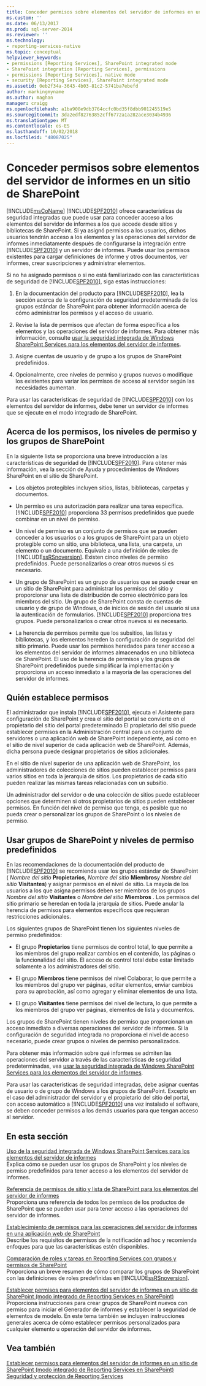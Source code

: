 ```yaml
---
title: Conceder permisos sobre elementos del servidor de informes en un sitio de SharePoint | Microsoft Docs
ms.custom: ''
ms.date: 06/13/2017
ms.prod: sql-server-2014
ms.reviewer: ''
ms.technology:
- reporting-services-native
ms.topic: conceptual
helpviewer_keywords:
- permissions [Reporting Services], SharePoint integrated mode
- SharePoint integration [Reporting Services], permissions
- permissions [Reporting Services], native mode
- security [Reporting Services], SharePoint integrated mode
ms.assetid: 0eb2f34a-3643-4b03-81c2-5741ba7ebefd
author: markingmyname
ms.author: maghan
manager: craigg
ms.openlocfilehash: a1ba908e9db3764ccfc0bd35f8dbb901245519e5
ms.sourcegitcommit: 3da2edf82763852cff6772a1a282ace3034b4936
ms.translationtype: MT
ms.contentlocale: es-ES
ms.lasthandoff: 10/02/2018
ms.locfileid: "48087025"
---
```

# <a name="granting-permissions-on-report-server-items-on-a-sharepoint-site"></a>Conceder permisos sobre elementos del servidor de informes en un sitio de SharePoint
  [!INCLUDE[msCoName](../../includes/msconame-md.md)] [!INCLUDE[SPF2010](../../includes/spf2010-md.md)] ofrece características de seguridad integradas que puede usar para conceder acceso a los elementos del servidor de informes a los que accede desde sitios y bibliotecas de SharePoint. Si ya asignó permisos a los usuarios, dichos usuarios tendrán acceso a los elementos y las operaciones del servidor de informes inmediatamente después de configurarse la integración entre [!INCLUDE[SPF2010](../../includes/spf2010-md.md)] y un servidor de informes. Puede usar los permisos existentes para cargar definiciones de informe y otros documentos, ver informes, crear suscripciones y administrar elementos.  
  
 Si no ha asignado permisos o si no está familiarizado con las características de seguridad de [!INCLUDE[SPF2010](../../includes/spf2010-md.md)], siga estas instrucciones:  
  
1.  En la documentación del producto para [!INCLUDE[SPF2010](../../includes/spf2010-md.md)], lea la sección acerca de la configuración de seguridad predeterminada de los grupos estándar de SharePoint para obtener información acerca de cómo administrar los permisos y el acceso de usuario.  
  
2.  Revise la lista de permisos que afectan de forma específica a los elementos y las operaciones del servidor de informes. Para obtener más información, consulte [usar la seguridad integrada de Windows SharePoint Services para los elementos del servidor de informes](use-built-in-security-in-windows-sharepoint-services-for-report-server-items.md).  
  
3.  Asigne cuentas de usuario y de grupo a los grupos de SharePoint predefinidos.  
  
4.  Opcionalmente, cree niveles de permiso y grupos nuevos o modifique los existentes para variar los permisos de acceso al servidor según las necesidades aumentan.  
  
 Para usar las características de seguridad de [!INCLUDE[SPF2010](../../includes/spf2010-md.md)] con los elementos del servidor de informes, debe tener un servidor de informes que se ejecute en el modo integrado de SharePoint.  
  
## <a name="about-permissions-permission-levels-and-sharepoint-groups"></a>Acerca de los permisos, los niveles de permiso y los grupos de SharePoint  
 En la siguiente lista se proporciona una breve introducción a las características de seguridad de [!INCLUDE[SPF2010](../../includes/spf2010-md.md)]. Para obtener más información, vea la sección de Ayuda y procedimientos de Windows SharePoint en el sitio de SharePoint.  
  
-   Los objetos protegibles incluyen sitios, listas, bibliotecas, carpetas y documentos.  
  
-   Un permiso es una autorización para realizar una tarea específica. [!INCLUDE[SPF2010](../../includes/spf2010-md.md)] proporciona 33 permisos predefinidos que puede combinar en un nivel de permiso.  
  
-   Un nivel de permiso es un conjunto de permisos que se pueden conceder a los usuarios o a los grupos de SharePoint para un objeto protegible como un sitio, una biblioteca, una lista, una carpeta, un elemento o un documento. Equivale a una definición de roles de [!INCLUDE[ssRSnoversion](../../includes/ssrsnoversion-md.md)]. Existen cinco niveles de permiso predefinidos. Puede personalizarlos o crear otros nuevos si es necesario.  
  
-   Un grupo de SharePoint es un grupo de usuarios que se puede crear en un sitio de SharePoint para administrar los permisos del sitio y proporcionar una lista de distribución de correo electrónico para los miembros del sitio. Un grupo de SharePoint consta de cuentas de usuario y de grupo de Windows, o de inicios de sesión del usuario si usa la autenticación de formularios. [!INCLUDE[SPF2010](../../includes/spf2010-md.md)] proporciona tres grupos. Puede personalizarlos o crear otros nuevos si es necesario.  
  
-   La herencia de permisos permite que los subsitios, las listas y bibliotecas, y los elementos hereden la configuración de seguridad del sitio primario. Puede usar los permisos heredados para tener acceso a los elementos del servidor de informes almacenados en una biblioteca de SharePoint. El uso de la herencia de permisos y los grupos de SharePoint predefinidos puede simplificar la implementación y proporciona un acceso inmediato a la mayoría de las operaciones del servidor de informes.  
  
## <a name="who-sets-permissions"></a>Quién establece permisos  
 El administrador que instala [!INCLUDE[SPF2010](../../includes/spf2010-md.md)], ejecuta el Asistente para configuración de SharePoint y crea el sitio del portal se convierte en el propietario del sitio del portal predeterminado El propietario del sitio puede establecer permisos en la Administración central para un conjunto de servidores o una aplicación web de SharePoint independiente, así como en el sitio de nivel superior de cada aplicación web de SharePoint. Además, dicha persona puede designar propietarios de sitios adicionales.  
  
 En el sitio de nivel superior de una aplicación web de SharePoint, los administradores de colecciones de sitios pueden establecer permisos para varios sitios en toda la jerarquía de sitios. Los propietarios de cada sitio pueden realizar las mismas tareas relacionadas con un subsitio.  
  
 Un administrador del servidor o de una colección de sitios puede establecer opciones que determinen si otros propietarios de sitios pueden establecer permisos. En función del nivel de permiso que tenga, es posible que no pueda crear o personalizar los grupos de SharePoint o los niveles de permiso.  
  
## <a name="using-predefined-sharepoint-groups-and-permission-levels"></a>Usar grupos de SharePoint y niveles de permiso predefinidos  
 En las recomendaciones de la documentación del producto de [!INCLUDE[SPF2010](../../includes/spf2010-md.md)] se recomienda usar los grupos estándar de SharePoint ( *Nombre del sitio* **Propietarios**, *Nombre del sitio* **Miembros**y *Nombre del sitio* **Visitantes**) y asignar permisos en el nivel de sitio. La mayoía de los usuarios a los que asigna permisos deben ser miembros de los grupos *Nombre del sitio* **Visitantes** o *Nombre del sitio* **Miembros** . Los permisos del sitio primario se heredan en toda la jerarquía de sitios. Puede anular la herencia de permisos para elementos específicos que requieran restricciones adicionales.  
  
 Los siguientes grupos de SharePoint tienen los siguientes niveles de permiso predefinidos:  
  
-   El grupo **Propietarios** tiene permisos de control total, lo que permite a los miembros del grupo realizar cambios en el contenido, las páginas o la funcionalidad del sitio. El acceso de control total debe estar limitado solamente a los administradores del sitio.  
  
-   El grupo **Miembros** tiene permisos del nivel Colaborar, lo que permite a los miembros del grupo ver páginas, editar elementos, enviar cambios para su aprobación, así como agregar y eliminar elementos de una lista.  
  
-   El grupo **Visitantes** tiene permisos del nivel de lectura, lo que permite a los miembros del grupo ver páginas, elementos de lista y documentos.  
  
 Los grupos de SharePoint tienen niveles de permiso que proporcionan un acceso inmediato a diversas operaciones del servidor de informes. Si la configuración de seguridad integrada no proporciona el nivel de acceso necesario, puede crear grupos o niveles de permiso personalizados.  
  
 Para obtener más información sobre qué informes se admiten las operaciones del servidor a través de las características de seguridad predeterminadas, vea [usar la seguridad integrada de Windows SharePoint Services para los elementos del servidor de informes](use-built-in-security-in-windows-sharepoint-services-for-report-server-items.md).  
  
 Para usar las características de seguridad integradas, debe asignar cuentas de usuario o de grupo de Windows a los grupos de SharePoint. Excepto en el caso del administrador del servidor y el propietario del sitio del portal, con acceso automático a [!INCLUDE[SPF2010](../../includes/spf2010-md.md)] una vez instalado el software, se deben conceder permisos a los demás usuarios para que tengan acceso al servidor.  
  
## <a name="in-this-section"></a>En esta sección  
 [Uso de la seguridad integrada de Windows SharePoint Services para los elementos del servidor de informes](use-built-in-security-in-windows-sharepoint-services-for-report-server-items.md)  
 Explica cómo se pueden usar los grupos de SharePoint y los niveles de permiso predefinidos para tener acceso a los elementos del servidor de informes.  
  
 [Referencia de permisos de sitio y lista de SharePoint para los elementos del servidor de informes](sharepoint-site-and-list-permission-reference-for-report-server-items.md)  
 Proporciona una referencia de todos los permisos de los productos de SharePoint que se pueden usar para tener acceso a las operaciones del servidor de informes.  
  
 [Establecimiento de permisos para las operaciones del servidor de informes en una aplicación web de SharePoint](set-permissions-for-report-server-operations-in-a-sharepoint-web-application.md)  
 Describe los requisitos de permisos de la notificación ad hoc y recomienda enfoques para que las características estén disponibles.  
  
 [Comparación de roles y tareas en Reporting Services con grupos y permisos de SharePoint](../reporting-services-roles-tasks-vs-sharepoint-groups-permissions.md)  
 Proporciona un breve resumen de cómo comparar los grupos de SharePoint con las definiciones de roles predefinidas en [!INCLUDE[ssRSnoversion](../../includes/ssrsnoversion-md.md)].  
  
 [Establecer permisos para elementos del servidor de informes en un sitio de SharePoint &#40;modo integrado de Reporting Services en SharePoint&#41;](set-permissions-for-report-server-items-on-a-sharepoint-site.md)  
 Proporciona instrucciones para crear grupos de SharePoint nuevos con permiso para iniciar el Generador de informes y establecer la seguridad de elementos de modelo. En este tema también se incluyen instrucciones generales acerca de cómo establecer permisos personalizados para cualquier elemento u operación del servidor de informes.  
  
## <a name="see-also"></a>Vea también  
 [Establecer permisos para elementos del servidor de informes en un sitio de SharePoint &#40;modo integrado de Reporting Services en SharePoint&#41;](set-permissions-for-report-server-items-on-a-sharepoint-site.md)   
 [Seguridad y protección de Reporting Services](reporting-services-security-and-protection.md)  
  
  
